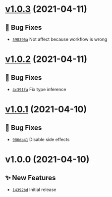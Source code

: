 # [v1.0.3](https://github.com/TomokiMiyauci/arithmetic4/compare/v1.0.2...v1.0.3) (2021-04-11)

## 🐛 Bug Fixes
- [`598396a`](https://github.com/TomokiMiyauci/arithmetic4/commit/598396a)   Not affect because workflow is wrong

# [v1.0.2](https://github.com/TomokiMiyauci/arithmetic4/compare/v1.0.1...v1.0.2) (2021-04-11)

## 🐛 Bug Fixes
- [`4c391fa`](https://github.com/TomokiMiyauci/arithmetic4/commit/4c391fa)   Fix type inference

# [v1.0.1](https://github.com/TomokiMiyauci/arithmetic4/compare/v1.0.0...v1.0.1) (2021-04-10)

## 🐛 Bug Fixes
- [`986da41`](https://github.com/TomokiMiyauci/arithmetic4/commit/986da41)   Disable side effects

# v1.0.0 (2021-04-10)

## ✨ New Features
- [`14392bd`](https://github.com/TomokiMiyauci/arithmetic4/commit/14392bd)   Initial release

